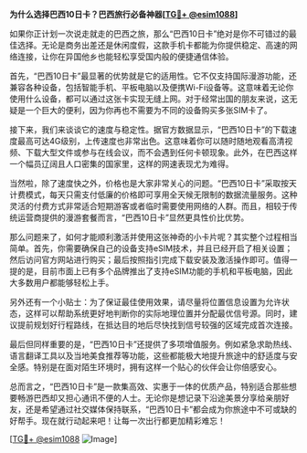**为什么选择巴西10日卡？巴西旅行必备神器[[TG💪+ @esim1088](https://t.me/s/esim1088)]**

如果你正计划一次说走就走的巴西之旅，那么“巴西10日卡”绝对是你不可错过的最佳选择。无论是商务出差还是休闲度假，这款手机卡都能为你提供稳定、高速的网络连接，让你在异国他乡也能轻松享受国内般的便捷通信体验。

首先，“巴西10日卡”最显著的优势就是它的适用性。它不仅支持国际漫游功能，还兼容各种设备，包括智能手机、平板电脑以及便携Wi-Fi设备等。这意味着无论你使用什么设备，都可以通过这张卡实现无缝上网。对于经常出国的朋友来说，这无疑是一个巨大的便利，因为你再也不需要为不同的设备购买多张SIM卡了。

接下来，我们来谈谈它的速度与稳定性。据官方数据显示，“巴西10日卡”的下载速度最高可达4G级别，上传速度也非常出色。这意味着你可以随时随地观看高清视频、下载大型文件或参与在线会议，而不会遇到任何卡顿现象。此外，在巴西这样一个幅员辽阔且人口密集的国家里，这样的网速表现尤为难得。

当然啦，除了速度快之外，价格也是大家非常关心的问题。“巴西10日卡”采取按天计费模式，每天只需支付低廉的价格即可享用全天候无限制的数据流量服务。这种灵活的付费方式非常适合短期游客或者临时需要使用网络的人群。而且，相较于传统运营商提供的漫游套餐而言，“巴西10日卡”显然更具性价比优势。

那么问题来了，如何才能顺利激活并使用这张神奇的小卡片呢？其实整个过程相当简单。首先，你需要确保自己的设备支持eSIM技术，并且已经开启了相关设置；然后访问官方网站进行购买；最后按照指引完成下载安装及激活操作即可。值得一提的是，目前市面上已有多个品牌推出了支持eSIM功能的手机和平板电脑，因此大多数用户都能够轻松上手。

另外还有一个小贴士：为了保证最佳使用效果，请尽量将位置信息设置为允许状态，这样可以帮助系统更好地判断你的实际地理位置并分配最优信号源。同时，建议提前规划好行程路线，在抵达目的地后尽快找到信号较强的区域完成首次连接。

最后但同样重要的是，“巴西10日卡”还提供了多项增值服务。例如紧急求助热线、语言翻译工具以及当地美食推荐等功能，这些都能极大地提升旅途中的舒适度与安全感。特别是在面对陌生环境时，拥有这样一个贴心的伙伴会让你倍感安心。

总而言之，“巴西10日卡”是一款集高效、实惠于一体的优质产品，特别适合那些想要畅游巴西却又担心通讯不便的人士。无论你是想记录下沿途美景分享给亲朋好友，还是希望通过社交媒体保持联系，“巴西10日卡”都会成为你旅途中不可或缺的好帮手。现在就行动起来吧！让每一次出行都更加精彩难忘！

[[TG💪+ @esim1088](https://t.me/s/esim1088) ![Image](https://i.postimg.cc/4NQfJmqS/Snipaste-2025-05-13-00-14-12.png)]